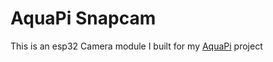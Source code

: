 # AquaPi Snapcam

This is an esp32 Camera module I built for my [AquaPi](https://github.com/TheRealFalseReality/aquapi) project

